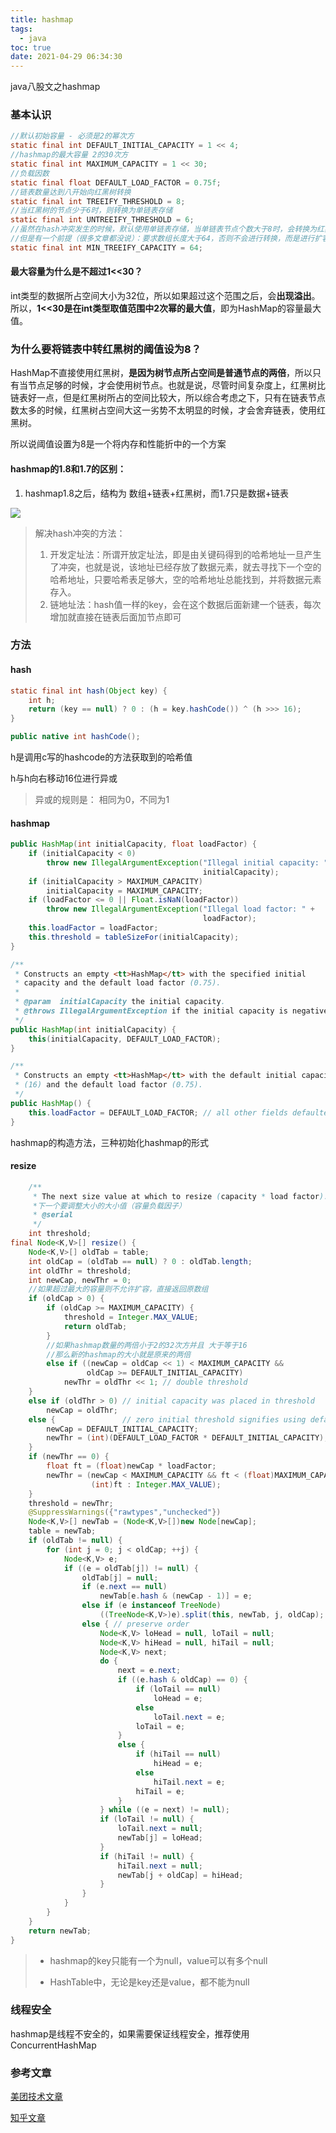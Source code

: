 ```yaml
---
title: hashmap
tags:
  - java
toc: true
date: 2021-04-29 06:34:30
---
```


java八股文之hashmap

<!-- more -->

### 基本认识

```java
//默认初始容量 - 必须是2的幂次方
static final int DEFAULT_INITIAL_CAPACITY = 1 << 4; 
//hashmap的最大容量 2的30次方
static final int MAXIMUM_CAPACITY = 1 << 30;
//负载因数
static final float DEFAULT_LOAD_FACTOR = 0.75f;
//链表数量达到八开始向红黑树转换
static final int TREEIFY_THRESHOLD = 8;
//当红黑树的节点少于6时，则转换为单链表存储
static final int UNTREEIFY_THRESHOLD = 6;
//虽然在hash冲突发生的时候，默认使用单链表存储，当单链表节点个数大于8时，会转换为红黑树存储
//但是有一个前提（很多文章都没说）：要求数组长度大于64，否则不会进行转换，而是进行扩容。
static final int MIN_TREEIFY_CAPACITY = 64;
```

#### **最大容量为什么是不超过1<<30？**

int类型的数据所占空间大小为32位，所以如果超过这个范围之后，会**出现溢出**。所以，**1<<30是在int类型取值范围中2次幂的最大值**，即为HashMap的容量最大值。

###  **为什么要将链表中转红黑树的阈值设为8？**

HashMap不直接使用红黑树，**是因为树节点所占空间是普通节点的两倍**，所以只有当节点足够的时候，才会使用树节点。也就是说，尽管时间复杂度上，红黑树比链表好一点，但是红黑树所占的空间比较大，所以综合考虑之下，只有在链表节点数太多的时候，红黑树占空间大这一劣势不太明显的时候，才会舍弃链表，使用红黑树。

所以说阈值设置为8是一个将内存和性能折中的一个方案

#### hashmap的1.8和1.7的区别：

1. hashmap1.8之后，结构为 数组+链表+红黑树，而1.7只是数据+链表

![](https://gitee.com/flow_disaster/blog-map-bed/raw/master/img/image-20210429120122736.png)

> 解决hash冲突的方法：
>
> 1. 开发定址法：所谓开放定址法，即是由关键码得到的哈希地址一旦产生了冲突，也就是说，该地址已经存放了数据元素，就去寻找下一个空的哈希地址，只要哈希表足够大，空的哈希地址总能找到，并将数据元素存入。
> 2. 链地址法：hash值一样的key，会在这个数据后面新建一个链表，每次增加就直接在链表后面加节点即可

### 方法

#### hash

```java
static final int hash(Object key) {
    int h;
    return (key == null) ? 0 : (h = key.hashCode()) ^ (h >>> 16);
}
```

```java
public native int hashCode();
```

h是调用c写的hashcode的方法获取到的哈希值

h与h向右移动16位进行异或

> 异或的规则是： 相同为0，不同为1

#### hashmap

```java
public HashMap(int initialCapacity, float loadFactor) {
    if (initialCapacity < 0)
        throw new IllegalArgumentException("Illegal initial capacity: " +
                                           initialCapacity);
    if (initialCapacity > MAXIMUM_CAPACITY)
        initialCapacity = MAXIMUM_CAPACITY;
    if (loadFactor <= 0 || Float.isNaN(loadFactor))
        throw new IllegalArgumentException("Illegal load factor: " +
                                           loadFactor);
    this.loadFactor = loadFactor;
    this.threshold = tableSizeFor(initialCapacity);
}

/**
 * Constructs an empty <tt>HashMap</tt> with the specified initial
 * capacity and the default load factor (0.75).
 *
 * @param  initialCapacity the initial capacity.
 * @throws IllegalArgumentException if the initial capacity is negative.
 */
public HashMap(int initialCapacity) {
    this(initialCapacity, DEFAULT_LOAD_FACTOR);
}

/**
 * Constructs an empty <tt>HashMap</tt> with the default initial capacity
 * (16) and the default load factor (0.75).
 */
public HashMap() {
    this.loadFactor = DEFAULT_LOAD_FACTOR; // all other fields defaulted
}
```

hashmap的构造方法，三种初始化hashmap的形式

#### resize

```java
    /**
     * The next size value at which to resize (capacity * load factor).
     *下一个要调整大小的大小值（容量负载因子）
     * @serial
     */
    int threshold;
final Node<K,V>[] resize() {
    Node<K,V>[] oldTab = table;
    int oldCap = (oldTab == null) ? 0 : oldTab.length;
    int oldThr = threshold;
    int newCap, newThr = 0;
    //如果超过最大的容量则不允许扩容，直接返回原数组
    if (oldCap > 0) {
        if (oldCap >= MAXIMUM_CAPACITY) {
            threshold = Integer.MAX_VALUE;
            return oldTab;
        }
        //如果hashmap数量的两倍小于2的32次方并且 大于等于16
        //那么新的hashmap的大小就是原来的两倍
        else if ((newCap = oldCap << 1) < MAXIMUM_CAPACITY &&
                 oldCap >= DEFAULT_INITIAL_CAPACITY)
            newThr = oldThr << 1; // double threshold
    }
    else if (oldThr > 0) // initial capacity was placed in threshold
        newCap = oldThr;
    else {               // zero initial threshold signifies using defaults
        newCap = DEFAULT_INITIAL_CAPACITY;
        newThr = (int)(DEFAULT_LOAD_FACTOR * DEFAULT_INITIAL_CAPACITY);
    }
    if (newThr == 0) {
        float ft = (float)newCap * loadFactor;
        newThr = (newCap < MAXIMUM_CAPACITY && ft < (float)MAXIMUM_CAPACITY ?
                  (int)ft : Integer.MAX_VALUE);
    }
    threshold = newThr;
    @SuppressWarnings({"rawtypes","unchecked"})
    Node<K,V>[] newTab = (Node<K,V>[])new Node[newCap];
    table = newTab;
    if (oldTab != null) {
        for (int j = 0; j < oldCap; ++j) {
            Node<K,V> e;
            if ((e = oldTab[j]) != null) {
                oldTab[j] = null;
                if (e.next == null)
                    newTab[e.hash & (newCap - 1)] = e;
                else if (e instanceof TreeNode)
                    ((TreeNode<K,V>)e).split(this, newTab, j, oldCap);
                else { // preserve order
                    Node<K,V> loHead = null, loTail = null;
                    Node<K,V> hiHead = null, hiTail = null;
                    Node<K,V> next;
                    do {
                        next = e.next;
                        if ((e.hash & oldCap) == 0) {
                            if (loTail == null)
                                loHead = e;
                            else
                                loTail.next = e;
                            loTail = e;
                        }
                        else {
                            if (hiTail == null)
                                hiHead = e;
                            else
                                hiTail.next = e;
                            hiTail = e;
                        }
                    } while ((e = next) != null);
                    if (loTail != null) {
                        loTail.next = null;
                        newTab[j] = loHead;
                    }
                    if (hiTail != null) {
                        hiTail.next = null;
                        newTab[j + oldCap] = hiHead;
                    }
                }
            }
        }
    }
    return newTab;
}
```

> - hashmap的key只能有一个为null，value可以有多个null
>
> - HashTable中，无论是key还是value，都不能为null

### 线程安全

hashmap是线程不安全的，如果需要保证线程安全，推荐使用ConcurrentHashMap

### 参考文章

[美团技术文章](https://tech.meituan.com/2016/06/24/java-hashmap.html)

[知乎文章](https://zhuanlan.zhihu.com/p/130209918)